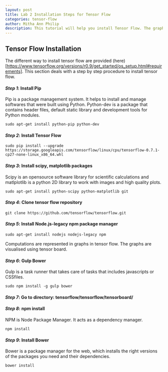 ```yaml
---
layout: post
title: Lab 2 Installation Steps for Tensor Flow  
categories: tensor-flow
author: Mitha Ann Philip
description: This tutorial will help you install Tensor Flow. The graphs in Tensor flow is generated using Tensor Board. The tutorial will also contain the steps to install tensor board as well. 
---
```

## Tensor Flow Installation
The different way to install tensor flow are provided (here)[https://www.tensorflow.org/versions/r0.9/get_started/os_setup.html#requirements].
This section deals with a step by step procedure to install tensor flow. 

#### *Step 1*: Install Pip 
Pip is a package management system. It helps to install and manage softwares that were built using Python.
Python-dev is a package that contains header files, default static library and development tools for Python modules.

```ssh
sudo apt-get install python-pip python-dev
```

#### *Step 2*: Install Tensor Flow 

```ssh
sudo pip install --upgrade https://storage.googleapis.com/tensorflow/linux/cpu/tensorflow-0.7.1-cp27-none-linux_x86_64.whl
```

#### *Step 3*: Install scipy, matplotlib packages 
Scipy is an opensource software library for scientific calculations and matlplotlib is a python 2D library to work with images and high quality plots.

```ssh 
sudo apt-get install python-scipy python-matplotlib git
```

#### *Step 4*: Clone tensor flow repository

```ssh
git clone https://github.com/tensorflow/tensorflow.git 
```

#### *Step 5*: Install Node.js-legacy npm package manager

```ssh 
sudo apt-get install nodejs nodejs-legacy npm
```
Computations are represented in graphs in tensor flow. The graphs are visualised using tensor board.

#### *Step 6*: Gulp Bower
Gulp is a task runner that takes care of tasks that includes javascripts or CSSfiles. 

```ssh 
sudo npm install -g gulp bower
```

#### *Step 7*: Go to directory:  tensorflow/tensorflow/tensorboard/

#### *Step 8*: npm install
NPM is Node Package Manager. It acts as a dependency manager.

```ssh 
npm install
```

#### *Step 9*: Install Bower
Bower is a package manager for the web, which installs the right versions of the packages you need and their dependencies.

```ssh
bower install
```
